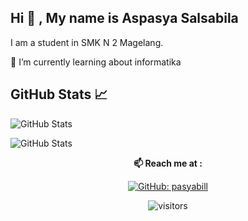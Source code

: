 ## Hi 👋 , My name is Aspasya Salsabila
I am a student in SMK N 2 Magelang.

🌱 I’m currently learning about informatika

## GitHub Stats 📈
![GitHub Stats](https://github-readme-stats.vercel.app/api/top-langs/?username=pasyabill&layout=compact&theme=radical)

![GitHub Stats](https://github-readme-stats.vercel.app/api?username=pasyabill&show_icons=true&theme=radical)



<div align="center">
  
**📫 Reach me at :**<br>


[![GitHub: pasyabill](https://img.shields.io/github/followers/pasyabill?label=pasyabill&style=social)](https://github.com/pasyabill)

![visitors](https://visitor-badge.glitch.me/badge?page_id=pasyabill.visitor-badge)

</div>  
